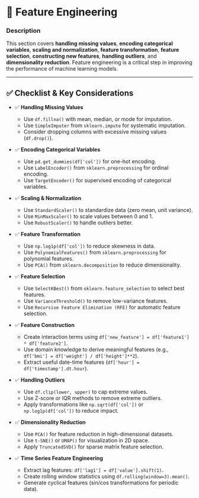 # 📖 Feature Engineering

### **Description**  
This section covers **handling missing values**, **encoding categorical variables**, **scaling and normalization**, **feature transformation**, **feature selection**, **constructing new features**, **handling outliers**, and **dimensionality reduction**. Feature engineering is a critical step in improving the performance of machine learning models.

---

## ✅ **Checklist & Key Considerations**  

- ✅ **Handling Missing Values**  
  - Use `df.fillna()` with mean, median, or mode for imputation.  
  - Use `SimpleImputer` from `sklearn.impute` for systematic imputation.  
  - Consider dropping columns with excessive missing values (`df.drop()`).  

- ✅ **Encoding Categorical Variables**  
  - Use `pd.get_dummies(df['col'])` for one-hot encoding.  
  - Use `LabelEncoder()` from `sklearn.preprocessing` for ordinal encoding.  
  - Use `TargetEncoder()` for supervised encoding of categorical variables.  

- ✅ **Scaling & Normalization**  
  - Use `StandardScaler()` to standardize data (zero mean, unit variance).  
  - Use `MinMaxScaler()` to scale values between 0 and 1.  
  - Use `RobustScaler()` to handle outliers better.  

- ✅ **Feature Transformation**  
  - Use `np.log1p(df['col'])` to reduce skewness in data.  
  - Use `PolynomialFeatures()` from `sklearn.preprocessing` for polynomial features.  
  - Use `PCA()` from `sklearn.decomposition` to reduce dimensionality.  

- ✅ **Feature Selection**  
  - Use `SelectKBest()` from `sklearn.feature_selection` to select best features.  
  - Use `VarianceThreshold()` to remove low-variance features.  
  - Use `Recursive Feature Elimination (RFE)` for automatic feature selection.  

- ✅ **Feature Construction**  
  - Create interaction terms using `df['new_feature'] = df['feature1'] * df['feature2']`.  
  - Use domain knowledge to derive meaningful features (e.g., `df['bmi'] = df['weight'] / df['height']**2`).  
  - Extract useful date-time features (`df['hour'] = df['timestamp'].dt.hour`).  

- ✅ **Handling Outliers**  
  - Use `df.clip(lower, upper)` to cap extreme values.  
  - Use Z-score or IQR methods to remove extreme outliers.  
  - Apply transformations like `np.sqrt(df['col'])` or `np.log1p(df['col'])` to reduce impact.  

- ✅ **Dimensionality Reduction**  
  - Use `PCA()` for feature reduction in high-dimensional datasets.  
  - Use `t-SNE()` or `UMAP()` for visualization in 2D space.  
  - Apply `TruncatedSVD()` for sparse matrix feature selection.  

- ✅ **Time Series Feature Engineering**  
  - Extract lag features: `df['lag1'] = df['value'].shift(1)`.  
  - Create rolling window statistics using `df.rolling(window=3).mean()`.  
  - Generate cyclical features (sin/cos transformations for periodic data).  
